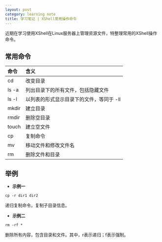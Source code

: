 ```yaml
---
layout: post
category: learning note
title: 学习笔记 | XShell常用操作命令
---
```


近期在学习使用XShell在Linux服务器上管理资源文件，特整理常用的XShell操作命令。

## 常用命令

| 命令 | 含义 | 
| :---| :---|
| cd | 改变目录 |
| ls  -a | 列出目录下的所有文件，包括隐藏文件 |
| ls -l | 以列表的形式显示目录下的文件，等同于 -ll |
| mkdir | 建立目录 |
| rmdir | 删除空目录 |
| touch | 建立空文件 |
| cp | 复制命令|
| mv | 移动文件和修改文件名 |
| rm | 删除文件和目录 |

## 举例

- **示例一**

```
cp -r dir1 dir2

```

递归复制命令，复制子目录信息。

- **示例二**

```
rm -rf *

```

删除所有内容，包含目录和文件。其中，r表示递归；f表示强制。

